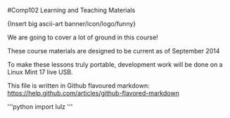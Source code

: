 #Comp102 Learning and Teaching Materials

{Insert big ascii-art banner/icon/logo/funny}

We are going to cover a lot of ground in this course!

These course materials are designed to be current as of September 2014

To make these lessons truly portable, development work will be done on a Linux Mint 17 live USB.

This file is written in Github flavoured markdown: https://help.github.com/articles/github-flavored-markdown 


'''python
import lulz
'''